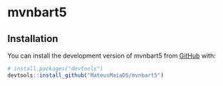 
# mvnbart5

<!-- badges: start -->
<!-- badges: end -->


## Installation

You can install the development version of mvnbart5 from [GitHub](https://github.com/) with:

``` r
# install.packages("devtools")
devtools::install_github("MateusMaiaDS/mvnbart5")
```




